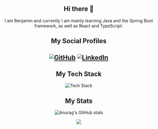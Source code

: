 <h2 align="center">
Hi there 👋
</h2>
<p align="center">
I am Benjamin and currently I am mainly learning Java and the Spring Boot framework, as well as React and TypeScript. 
</p>

<h2 align="center">
My Social Profiles
</h2>

 <h2 align="center">
  
[![GitHub](https://img.shields.io/badge/github-%23121011.svg?style=for-the-badge&logo=github&logoColor=white)](https://github.com/Ben-21)
[![LinkedIn](https://img.shields.io/badge/linkedin-%230077B5.svg?style=for-the-badge&logo=linkedin&logoColor=white)](https://www.linkedin.com/in/benjamin-schäfer)
</h2>

<h2 align="center">
 My Tech Stack
</h2>

<p align="center">
<img src="https://skillicons.dev/icons?i=java,spring,react,ts,js,mongodb,docker,maven,html,css,nginx,github,githubactions,idea,postman,vite&perline=8" alt="Tech Stack" /> 
</p>

<h2 align="center">
 My Stats
</h2>

<div align="center">
 
![Anurag's GitHub stats](https://github-readme-stats.vercel.app/api?username=ben-21&show_icons=true&theme=transparent)

</div>
<div align="center">
 
<img align="center" src="https://github-readme-stats.vercel.app/api/top-langs/?username=ben-21&layout=compact&theme=tokyonight&langs_count=6" />

</div>


